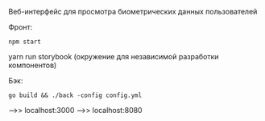 Веб-интерфейс для просмотра биометрических данных пользователей

Фронт:
```
npm start
```
yarn run storybook (окружение для независимой разработки компонентов)

Бэк:
```
go build && ./back -config config.yml
```

-->> localhost:3000 -->> localhost:8080